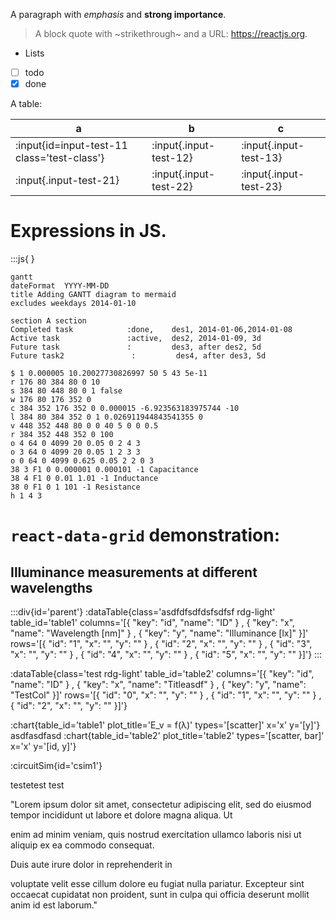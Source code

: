 A paragraph with *emphasis* and **strong importance**.
> A block quote with ~strikethrough~ and a URL: https://reactjs.org.
* Lists
* [ ] todo
* [x] done

A table:

|                a                            |        b               |       c                |
|                -                            |        -               |       -                |
| :input{id=input-test-11 class='test-class'} | :input{.input-test-12} | :input{.input-test-13} |
| :input{.input-test-21}                      | :input{.input-test-22} | :input{.input-test-23} |

# Expressions in JS.
:::js{  }


```mermaid
gantt
dateFormat  YYYY-MM-DD
title Adding GANTT diagram to mermaid
excludes weekdays 2014-01-10

section A section
Completed task            :done,    des1, 2014-01-06,2014-01-08
Active task               :active,  des2, 2014-01-09, 3d
Future task               :         des3, after des2, 5d
Future task2               :         des4, after des3, 5d
```

```falstad
$ 1 0.000005 10.20027730826997 50 5 43 5e-11
r 176 80 384 80 0 10
s 384 80 448 80 0 1 false
w 176 80 176 352 0
c 384 352 176 352 0 0.000015 -6.923563183975744 -10
l 384 80 384 352 0 1 0.026911944843541355 0
v 448 352 448 80 0 0 40 5 0 0 0.5
r 384 352 448 352 0 100
o 4 64 0 4099 20 0.05 0 2 4 3
o 3 64 0 4099 20 0.05 1 2 3 3
o 0 64 0 4099 0.625 0.05 2 2 0 3
38 3 F1 0 0.000001 0.000101 -1 Capacitance
38 4 F1 0 0.01 1.01 -1 Inductance
38 0 F1 0 1 101 -1 Resistance
h 1 4 3
```

# `react-data-grid` demonstration:
## Illuminance measurements at different wavelengths
:::div{id='parent'}
:dataTable{class='asdfdfsdfdsfsdfsf rdg-light' table_id='table1' columns='[{ "key": "id", "name": "ID" } , { "key": "x", "name": "Wavelength [nm]" } , { "key": "y", "name": "Illuminance [lx]" }]' rows='[{ "id": "1", "x": "", "y": "" } , { "id": "2", "x": "", "y": "" } , { "id": "3", "x": "", "y": "" } , { "id": "4", "x": "", "y": "" } , { "id": "5", "x": "", "y": "" }]'}
:::

:dataTable{class='test rdg-light' table_id='table2' columns='[{ "key": "id", "name": "ID" } , { "key": "x", "name": "Titleasdf" } , { "key": "y", "name": "TestCol" }]' rows='[{ "id": "0", "x": "", "y": "" } , { "id": "1", "x": "", "y": "" } , { "id": "2", "x": "", "y": "" }]'}

:chart{table_id='table1' plot_title='E_v = f(λ)' types='[scatter]' x='x' y='[y]'}
asdfasdfasd
:chart{table_id='table2' plot_title='table2' types='[scatter, bar]' x='x' y='[id, y]'}

:circuitSim{id='csim1'}

testetest
test

"Lorem ipsum dolor sit amet, consectetur adipiscing elit, sed do eiusmod tempor incididunt ut labore et dolore magna aliqua. Ut 

enim ad minim veniam, quis nostrud exercitation ullamco laboris nisi ut aliquip ex ea commodo consequat.

Duis aute irure dolor in reprehenderit in

voluptate velit esse cillum dolore eu fugiat nulla pariatur. Excepteur sint occaecat cupidatat non proident, sunt in culpa qui officia deserunt mollit anim id est laborum."